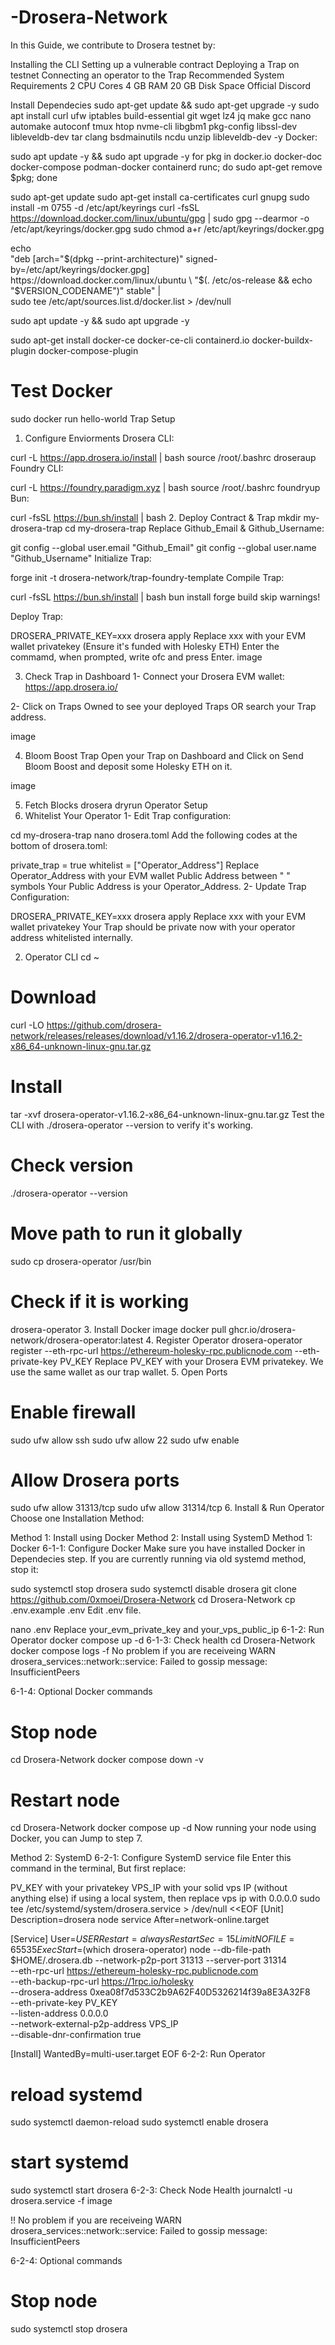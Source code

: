 # -Drosera-Network
In this Guide, we contribute to Drosera testnet by:

Installing the CLI
Setting up a vulnerable contract
Deploying a Trap on testnet
Connecting an operator to the Trap
Recommended System Requirements
2 CPU Cores
4 GB RAM
20 GB Disk Space
Official Discord

Install Dependecies
sudo apt-get update && sudo apt-get upgrade -y
sudo apt install curl ufw iptables build-essential git wget lz4 jq make gcc nano automake autoconf tmux htop nvme-cli libgbm1 pkg-config libssl-dev libleveldb-dev tar clang bsdmainutils ncdu unzip libleveldb-dev  -y
Docker:

sudo apt update -y && sudo apt upgrade -y
for pkg in docker.io docker-doc docker-compose podman-docker containerd runc; do sudo apt-get remove $pkg; done

sudo apt-get update
sudo apt-get install ca-certificates curl gnupg
sudo install -m 0755 -d /etc/apt/keyrings
curl -fsSL https://download.docker.com/linux/ubuntu/gpg | sudo gpg --dearmor -o /etc/apt/keyrings/docker.gpg
sudo chmod a+r /etc/apt/keyrings/docker.gpg

echo \
  "deb [arch="$(dpkg --print-architecture)" signed-by=/etc/apt/keyrings/docker.gpg] https://download.docker.com/linux/ubuntu \
  "$(. /etc/os-release && echo "$VERSION_CODENAME")" stable" | \
  sudo tee /etc/apt/sources.list.d/docker.list > /dev/null

sudo apt update -y && sudo apt upgrade -y

sudo apt-get install docker-ce docker-ce-cli containerd.io docker-buildx-plugin docker-compose-plugin

# Test Docker
sudo docker run hello-world
Trap Setup
1. Configure Enviorments
Drosera CLI:

curl -L https://app.drosera.io/install | bash
source /root/.bashrc
droseraup
Foundry CLI:

curl -L https://foundry.paradigm.xyz | bash
source /root/.bashrc
foundryup
Bun:

curl -fsSL https://bun.sh/install | bash
2. Deploy Contract & Trap
mkdir my-drosera-trap
cd my-drosera-trap
Replace Github_Email & Github_Username:

git config --global user.email "Github_Email"
git config --global user.name "Github_Username"
Initialize Trap:

forge init -t drosera-network/trap-foundry-template
Compile Trap:

curl -fsSL https://bun.sh/install | bash
bun install
forge build
skip warnings!

Deploy Trap:

DROSERA_PRIVATE_KEY=xxx drosera apply
Replace xxx with your EVM wallet privatekey (Ensure it's funded with Holesky ETH)
Enter the commamd, when prompted, write ofc and press Enter.
image

3. Check Trap in Dashboard
1- Connect your Drosera EVM wallet: https://app.drosera.io/

2- Click on Traps Owned to see your deployed Traps OR search your Trap address.

image

4. Bloom Boost Trap
Open your Trap on Dashboard and Click on Send Bloom Boost and deposit some Holesky ETH on it.

image

5. Fetch Blocks
drosera dryrun
Operator Setup
1. Whitelist Your Operator
1- Edit Trap configuration:

cd my-drosera-trap
nano drosera.toml
Add the following codes at the bottom of drosera.toml:

private_trap = true
whitelist = ["Operator_Address"]
Replace Operator_Address with your EVM wallet Public Address between " " symbols
Your Public Address is your Operator_Address.
2- Update Trap Configuration:

DROSERA_PRIVATE_KEY=xxx drosera apply
Replace xxx with your EVM wallet privatekey
Your Trap should be private now with your operator address whitelisted internally.

2. Operator CLI
cd ~
# Download
curl -LO https://github.com/drosera-network/releases/releases/download/v1.16.2/drosera-operator-v1.16.2-x86_64-unknown-linux-gnu.tar.gz

# Install
tar -xvf drosera-operator-v1.16.2-x86_64-unknown-linux-gnu.tar.gz
Test the CLI with ./drosera-operator --version to verify it's working.

# Check version
./drosera-operator --version

# Move path to run it globally
sudo cp drosera-operator /usr/bin

# Check if it is working
drosera-operator
3. Install Docker image
docker pull ghcr.io/drosera-network/drosera-operator:latest
4. Register Operator
drosera-operator register --eth-rpc-url https://ethereum-holesky-rpc.publicnode.com --eth-private-key PV_KEY
Replace PV_KEY with your Drosera EVM privatekey. We use the same wallet as our trap wallet.
5. Open Ports
# Enable firewall
sudo ufw allow ssh
sudo ufw allow 22
sudo ufw enable

# Allow Drosera ports
sudo ufw allow 31313/tcp
sudo ufw allow 31314/tcp
6. Install & Run Operator
Choose one Installation Method:

Method 1: Install using Docker
Method 2: Install using SystemD
Method 1: Docker
6-1-1: Configure Docker
Make sure you have installed Docker in Dependecies step.
If you are currently running via old systemd method, stop it:

sudo systemctl stop drosera
sudo systemctl disable drosera
git clone https://github.com/0xmoei/Drosera-Network
cd Drosera-Network
cp .env.example .env
Edit .env file.

nano .env
Replace your_evm_private_key and your_vps_public_ip
6-1-2: Run Operator
docker compose up -d
6-1-3: Check health
cd Drosera-Network
docker compose logs -f
No problem if you are receiveing WARN drosera_services::network::service: Failed to gossip message: InsufficientPeers

6-1-4: Optional Docker commands
# Stop node
cd Drosera-Network
docker compose down -v

# Restart node
cd Drosera-Network
docker compose up -d
Now running your node using Docker, you can Jump to step 7.

Method 2: SystemD
6-2-1: Configure SystemD service file
Enter this command in the terminal, But first replace:

PV_KEY with your privatekey
VPS_IP with your solid vps IP (without anything else)
if using a local system, then replace vps ip with 0.0.0.0
sudo tee /etc/systemd/system/drosera.service > /dev/null <<EOF
[Unit]
Description=drosera node service
After=network-online.target

[Service]
User=$USER
Restart=always
RestartSec=15
LimitNOFILE=65535
ExecStart=$(which drosera-operator) node --db-file-path $HOME/.drosera.db --network-p2p-port 31313 --server-port 31314 \
    --eth-rpc-url https://ethereum-holesky-rpc.publicnode.com \
    --eth-backup-rpc-url https://1rpc.io/holesky \
    --drosera-address 0xea08f7d533C2b9A62F40D5326214f39a8E3A32F8 \
    --eth-private-key PV_KEY \
    --listen-address 0.0.0.0 \
    --network-external-p2p-address VPS_IP \
    --disable-dnr-confirmation true

[Install]
WantedBy=multi-user.target
EOF
6-2-2: Run Operator
# reload systemd
sudo systemctl daemon-reload
sudo systemctl enable drosera

# start systemd
sudo systemctl start drosera
6-2-3: Check Node Health
journalctl -u drosera.service -f
image

!! No problem if you are receiveing WARN drosera_services::network::service: Failed to gossip message: InsufficientPeers

6-2-4: Optional commands
# Stop node
sudo systemctl stop drosera



